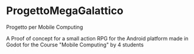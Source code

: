 # ProgettoMegaGalattico
Progetto per Mobile Computing

A Proof of concept for a small action RPG for the Android platform made in Godot for the Course "Mobile Computing" by 4 students
